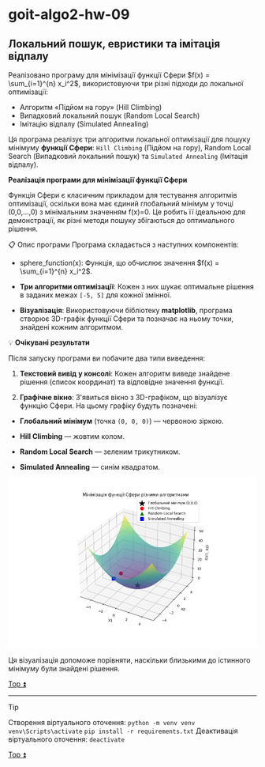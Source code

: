 <a id="top"></a>

# goit-algo2-hw-09

## Локальний пошук, евристики та імітація відпалу

Реалізовано програму для мінімізації функції Сфери $f(x) = \sum_{i=1}^{n} x_i^2$, використовуючи три різні підходи до локальної оптимізації:

- Алгоритм «Підйом на гору» (Hill Climbing)
- Випадковий локальний пошук (Random Local Search)
- Імітацію відпалу (Simulated Annealing)

Ця програма реалізує три алгоритми локальної оптимізації для пошуку мінімуму **функції Сфери**: ```Hill Climbing``` (Підйом на гору), Random Local Search (Випадковий локальний пошук) та ```Simulated Annealing``` (Імітація відпалу).

**Реалізація програми для мінімізації функції Сфери**

Функція Сфери є класичним прикладом для тестування алгоритмів оптимізації, оскільки вона має єдиний глобальний мінімум у точці (0,0,...,0) з мінімальним значенням f(x)=0. Це робить її ідеальною для демонстрації, як різні методи пошуку збігаються до оптимального рішення.

📋 Опис програми
Програма складається з наступних компонентів:

- sphere_function(x): Функція, що обчислює значення $f(x) = \sum_{i=1}^{n} x_i^2$.

- **Три алгоритми оптимізації**: Кожен з них шукає оптимальне рішення в заданих межах ```[-5, 5]``` для кожної змінної.

- **Візуалізація**: Використовуючи бібліотеку **matplotlib**, програма створює 3D-графік функції Сфери та позначає на ньому точки, знайдені кожним алгоритмом.

💡 **Очікувані результати**

Після запуску програми ви побачите два типи виведення:

1. **Текстовий вивід у консолі**: Кожен алгоритм виведе знайдене рішення (список координат) та відповідне значення функції.

2. **Графічне вікно**: З'явиться вікно з 3D-графіком, що візуалізує функцію Сфери. На цьому графіку будуть позначені:

- **Глобальний мінімум** (точка ```(0, 0, 0)```) — червоною зіркою.

- **Hill Climbing** — жовтим колом.

- **Random Local Search** — зеленим трикутником.

- **Simulated Annealing** — синім квадратом.

![alt text](Figure_1.png)

Ця візуалізація допоможе порівняти, наскільки близькими до істинного мінімуму були знайдені рішення.

[Top :arrow_double_up:](#top)

---

>[!tip]
>Створення віртуального оточення:
>```python -m venv venv```
>```venv\Scripts\activate```
>```pip install -r requirements.txt```
>Деактивація віртуального оточення:
>```deactivate```

[Top :arrow_double_up:](#top)